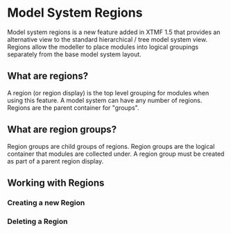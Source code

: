 # Model System Regions

Model system regions is a new feature added in XTMF 1.5 that provides an alternative view to the standard hierarchical / tree model system view. Regions allow the modeller to place modules into logical groupings separately from the base model system layout. 

## What are regions?

A region (or region display) is the top level grouping for modules when using this feature. A model system can have any number of regions. Regions are the parent container for "groups".

## What are region groups?

Region groups are child groups of regions. Region groups are the logical container that modules are collected under. A region group must be created as part of a parent region display.

## Working with Regions

### Creating a new Region

### Deleting a Region

